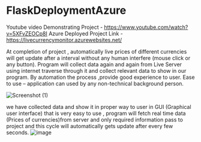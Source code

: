 # FlaskDeploymentAzure
Youtube video Demonstrating Project - https://www.youtube.com/watch?v=5XFvZEOCp8I
Azure Deployed Project Link - https://livecurrencymonitor.azurewebsites.net/

At completion of project , automatically live prices of different currencies will get update after a interval without any human interfere (mouse click or any button).
Program will collect data again and again from Live Server using internet traverse through it and collect relevant data to show in our program.
By automation the process ,provide good experience to user.
Ease to use – application can used by any non-technical background person.


![Screenshot (1)](https://user-images.githubusercontent.com/54631466/153740262-62d7c650-d1a8-4c37-b1a9-97abd3a627f6.png)

we have collected data and show it in proper way to user in GUI (Graphical user interface) that is very easy to use , program will fetch real time data (Prices of currencies)from server and only required information pass to project and this cycle will automatically gets update after every few seconds. ![image](https://user-images.githubusercontent.com/54631466/153740275-405d231e-9c8d-454a-9a54-8f954c7050d6.png)

